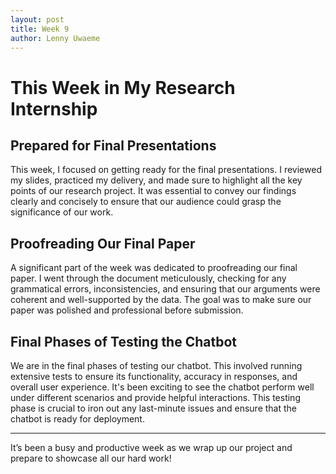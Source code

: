 ```yaml
---
layout: post
title: Week 9
author: Lenny Uwaeme
---
```

# This Week in My Research Internship

## Prepared for Final Presentations
This week, I focused on getting ready for the final presentations. I reviewed my slides, practiced my delivery, and made sure to highlight all the key points of our research project. It was essential to convey our findings clearly and concisely to ensure that our audience could grasp the significance of our work.

## Proofreading Our Final Paper
A significant part of the week was dedicated to proofreading our final paper. I went through the document meticulously, checking for any grammatical errors, inconsistencies, and ensuring that our arguments were coherent and well-supported by the data. The goal was to make sure our paper was polished and professional before submission.

## Final Phases of Testing the Chatbot
We are in the final phases of testing our chatbot. This involved running extensive tests to ensure its functionality, accuracy in responses, and overall user experience. It's been exciting to see the chatbot perform well under different scenarios and provide helpful interactions. This testing phase is crucial to iron out any last-minute issues and ensure that the chatbot is ready for deployment.

---

It’s been a busy and productive week as we wrap up our project and prepare to showcase all our hard work!
